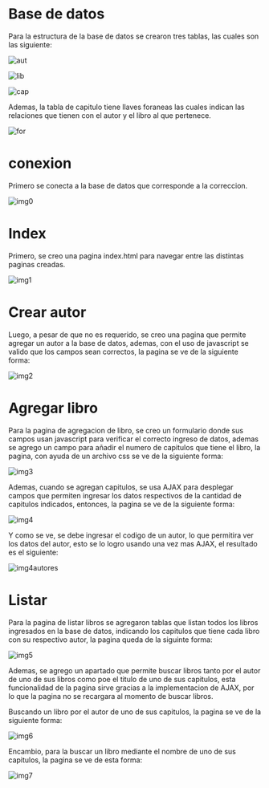 # Base de datos

Para la estructura de la base de datos se crearon tres tablas, las cuales son las siguiente:

![aut](/imagenes/autor.png)

![lib](/imagenes/libro.png)

![cap](/imagenes/capitulo.png)

Ademas, la tabla de capitulo tiene llaves foraneas las cuales indican las relaciones que tienen con el autor y el libro al que pertenece.

![for](/imagenes/foraneas.png)


# conexion

Primero se conecta a la base de datos que corresponde a la correccion.

![img0](/imagenes/i0.png)

# Index

Primero, se creo una pagina index.html para navegar entre las distintas paginas creadas.

![img1](/imagenes/i1.png)

# Crear autor

Luego, a pesar de que no es requerido, se creo una pagina que permite agregar un autor a la base de datos, ademas, con el uso de javascript se valido que los campos sean correctos, la pagina se ve de la siguiente forma:

![img2](/imagenes/i2.png)

# Agregar libro

Para la pagina de agregacion de libro, se creo un formulario donde sus campos usan javascript para verificar el correcto ingreso de datos, ademas se agrego un campo para añadir el numero de capitulos que tiene el libro, la pagina, con ayuda de un archivo css se ve de la siguiente forma:

![img3](/imagenes/i3.png)

Ademas, cuando se agregan capitulos, se usa AJAX para desplegar campos que permiten ingresar los datos respectivos de la cantidad de capitulos indicados, entonces, la pagina se ve de la siguiente forma:

![img4](/imagenes/i4.png)

Y como se ve, se debe ingresar el codigo de un autor, lo que permitira ver los datos del autor, esto se lo logro usando una vez mas AJAX, el resultado es el siguiente:

![img4autores](/imagenes/i4autores.png)

# Listar

Para la pagina de listar libros se agregaron tablas que listan todos los libros ingresados en la base de datos, indicando los capitulos que tiene cada libro con su respectivo autor, la pagina queda de la siguinte forma:

![img5](/imagenes/i5.png)

Ademas, se agrego un apartado que permite buscar libros tanto por el autor de uno de sus libros como poe el titulo de uno de sus capitulos, esta funcionalidad de la pagina sirve gracias a la implementacion de AJAX, por lo que la pagina no se recargara al momento de buscar libros.

Buscando un libro por el autor de uno de sus capitulos, la pagina se ve de la siguiente forma:

![img6](/imagenes/i6.png)

Encambio, para la buscar un libro mediante el nombre de uno de sus capitulos, la pagina se ve de esta forma:

![img7](/imagenes/i7.png)




